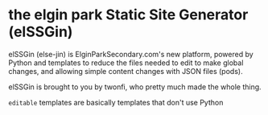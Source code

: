# the elgin park Static Site Generator (elSSGin)
elSSGin (else-jin) is ElginParkSecondary.com's new platform, powered by Python and templates to reduce the files needed
to edit to make global changes, and allowing simple content changes with JSON files (pods).

elSSGin is brought to you by twonfi, who pretty much made the whole thing.

`editable` templates are basically templates that don't use Python